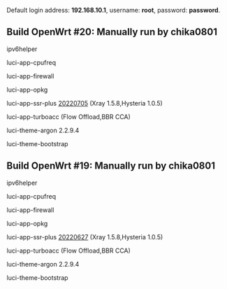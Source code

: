 Default login address: **192.168.10.1**, username: **root**, password: **password**.

## Build OpenWrt #20: Manually run by chika0801

ipv6helper

luci-app-cpufreq

luci-app-firewall

luci-app-opkg

luci-app-ssr-plus [20220705](https://github.com/fw876/helloworld/commits/master) (Xray 1.5.8,Hysteria 1.0.5)

luci-app-turboacc (Flow Offload,BBR CCA)

luci-theme-argon 2.2.9.4 

luci-theme-bootstrap

## Build OpenWrt #19: Manually run by chika0801

ipv6helper

luci-app-cpufreq

luci-app-firewall

luci-app-opkg

luci-app-ssr-plus [20220627](https://github.com/fw876/helloworld/commits/master) (Xray 1.5.8,Hysteria 1.0.5)

luci-app-turboacc (Flow Offload,BBR CCA)

luci-theme-argon 2.2.9.4 

luci-theme-bootstrap
